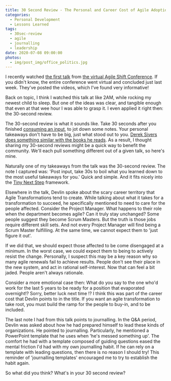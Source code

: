 ```yaml
---
title: 30 Second Review - The Personal and Career Cost of Agile Adoption
categories:
  - Personal Development
  - Lessons Learned
tags:
  - 30sec-review
  - agile
  - journalling
  - leadership
date: 2020-07-08 09:00:00
photos:
  - img/post_img/office_politics.jpg
---
```


I recently watched [the first talk](https://youtu.be/6_L_5pmGGS4) from [the virtual Agile Shift Conference](https://theagileshift.com/). If you didn't know, the entire conference went virtual and concluded just last week. They've posted the videos, which I've found very informative! 

Back on topic, I think I watched this talk at like 2AM, while rocking my newest child to sleep. But one of the ideas was clear, and tangible enough that even at that wee hour I was able to grasp it. I even applied it right then: the 30-second review.

The 30-second review is what it sounds like. Take 30 seconds after you finished [consuming an input](/blog/i-o-i/), to jot down some notes. Your personal takeaways don't have to be big, just what stood out to you. [Derek Sivers does something similar with the books he reads](https://sivers.org/book). As a result, I thought sharing my 30-second reviews might be a quick way to benefit the community. We'll each pull something different out of a given talk, so here's mine.

Naturally one of my takeaways from the talk was the 30-second review. The note I captured was: 'Post input, take 30s to boil what you learned down to the most useful takeaways for you.' Quick and simple. And it fits nicely into the [Tiny Next Step](/blog/tiny-next-steps/) framework.

Elsewhere in the talk, Devlin spoke about the scary career territory that Agile Transformations tend to create. While talking about what it takes for a transformation to succeed, he specifically mentioned to need to care for the people affected. Consider the Project Manager. What happens to their role when the department becomes agile? Can it truly stay unchanged? Some people suggest they become Scrum Masters. But the truth is those jobs require different skill sets. And not every Project Manager will find being a Scrum Master fulfilling. At the same time, we cannot expect them to 'just figure it out'.

If we did that, we should expect those affected to be come disengaged at a minimum. In the worst case, we could expect them to being to actively resist the change. Personally, I suspect this may be a key reason why so many agile renewals fail to achieve results. People don't see their place in the new system, and act in rational self-interest. Now that can feel a bit jaded. People aren't always rationale.

Consider a more emotional case then: What do you say to the one who'd work for the last 5 years to be ready for a position that evaporated overnight!? Sorry, better luck next time !? I think this was part of the career cost that Devlin points to in the title. If you want an agile transformation to take root, you must build the ramp for the people to buy-in, and to be included.

The last note I had from this talk points to journalling. In the Q&A period, Devlin was asked about how he had prepared himself to lead these kinds of organizations. He pointed to journalling. Particularly, he mentioned a PowerPoint template that he uses when 'he's messed something up'. The comfort he had with a template composed of guiding questions eased the mental friction I'd had with my own journalling habit. If he can rely on a template with leading questions, then there is no reason I should try! This reminder of 'journalling templates' encouraged me to try to establish the habit again.

So what did you think? What's in your 30 second review?
